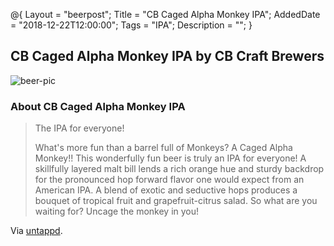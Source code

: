 @{ 
 Layout = "beerpost"; 
 Title = "CB Caged Alpha Monkey IPA"; 
 AddedDate = "2018-12-22T12:00:00"; 
 Tags = "IPA"; 
 Description = ""; 
 } 
 

## CB Caged Alpha Monkey IPA by CB Craft Brewers

![beer-pic]

### About CB Caged Alpha Monkey IPA

> The IPA for everyone!
>
>What's more fun than a barrel full of Monkeys? A Caged Alpha Monkey!! This wonderfully fun beer is truly an IPA for everyone! A skillfully layered malt bill lends a rich orange hue and sturdy backdrop for the pronounced hop forward flavor one would expect from an American IPA. A blend of exotic and seductive hops produces a bouquet of tropical fruit and grapefruit-citrus salad. So what are you waiting for? Uncage the monkey in you!

Via [untappd][untappd-url].

[untappd-url]: <https://untappd.com/b/cb-craft-brewers-cb-caged-alpha-monkey-ipa/18679>
[beer-pic]: https://jasonpowley.com/assets/img/2018-12-23-cb-caged-alpha-monkey-ipa.jpeg "CB Caged Alpha Monkey IPA by CB Craft Brewers"
